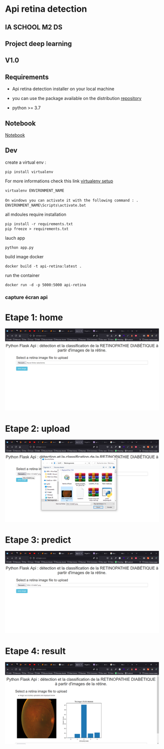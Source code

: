 # Api retina detection
## IA SCHOOL M2 DS
## Project deep learning

## V1.0

## Requirements
* Api retina detection installer on your local machine
- you can use the package available on the distribution [repository](https://github.com/IA-School-Deep-learning-project/retinopathie.git)

* python >= 3.7

## Notebook

[Notebook](IA_M2_DS_Projet_Deep_Learning.ipynb)


##  Dev

create a virtual env : 
```
pip install virtualenv

```
For more informations check this link [virtualenv setup](https://uoa-eresearch.github.io/eresearch-cookbook/recipe/2014/11/26/python-virtual-env/)


```
virtualenv ENVIRONMENT_NAME

On windows you can activate it with the following command : . ENVIRONMENT_NAME\Scripts\activate.bat

```

all mdoules require installation
```
pip install -r requirements.txt
pip freeze > requirements.txt 

```

lauch app
```
python app.py
```

build image docker
```
docker build -t api-retina:latest .
```

run the container
```
docker run -d -p 5000:5000 api-retina
```

### capture écran api

# Etape 1: home

![alternativetext](/screenshots/etape1.PNG?raw=true "Title")

# Etape 2: upload

![alternativetext](/screenshots/etape2.PNG?raw=true "Title")


# Etape 3: predict

![alternativetext](/screenshots/etape3.PNG?raw=true "Title")


# Etape 4: result

![alternativetext](/screenshots/etape4.PNG?raw=true "Title")
